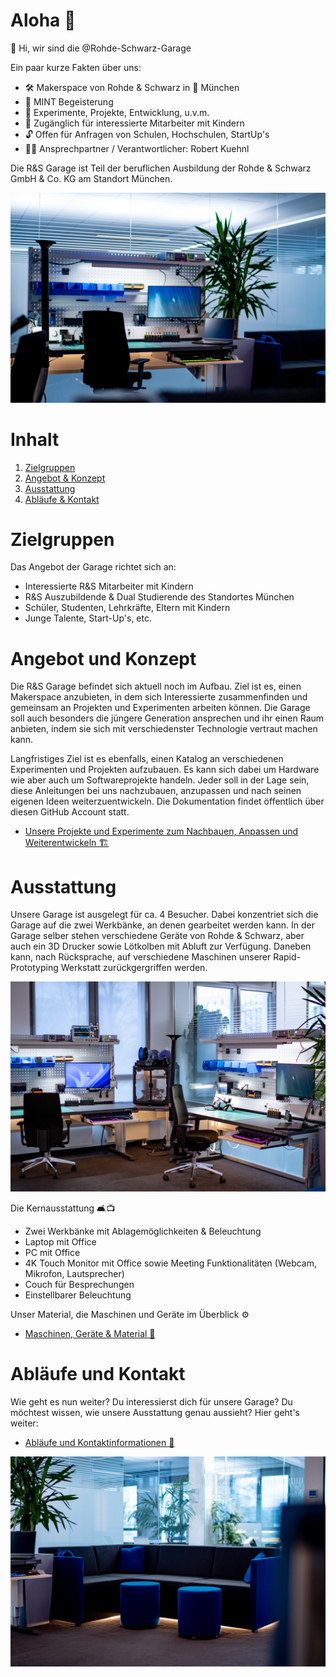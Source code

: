 # Aloha 🌺

👋 Hi, wir sind die @Rohde-Schwarz-Garage

Ein paar kurze Fakten über uns:

- 🛠 Makerspace von Rohde & Schwarz in 📍 München
- 💖 MINT Begeisterung
- 🧪 Experimente, Projekte, Entwicklung, u.v.m.
- 🎫 Zugänglich für interessierte Mitarbeiter mit Kindern
- 🔓 Offen für Anfragen von Schulen, Hochschulen, StartUp's
- 🦹‍♂️ Ansprechpartner / Verantwortlicher: Robert Kuehnl

<!---
rohde-schwarz-garage/rohde-schwarz-garage is a ✨ special ✨ repository because its `README.md` (this file) appears on your GitHub profile.
You can click the Preview link to take a look at your changes.
--->

Die R&S Garage ist Teil der beruflichen Ausbildung der Rohde & Schwarz GmbH & Co. KG am Standort München.

![Titelbild](https://github.com/Rohde-Schwarz-Garage/.github/blob/main/ressources/pictures/Garage_10.png?raw=true)

# Inhalt

1. [Zielgruppen](#Zielgruppen)
2. [Angebot & Konzept](#Angebot-und-Konzept)
3. [Ausstattung](#Ausstattung)
4. [Abläufe & Kontakt](#Abläufe-und-Kontakt)

# Zielgruppen

Das Angebot der Garage richtet sich an:

- Interessierte R&S Mitarbeiter mit Kindern
- R&S Auszubildende & Dual Studierende des Standortes München
- Schüler, Studenten, Lehrkräfte, Eltern mit Kindern
- Junge Talente, Start-Up's, etc.

# Angebot und Konzept

Die R&S Garage befindet sich aktuell noch im Aufbau. Ziel ist es, einen Makerspace anzubieten, in dem sich Interessierte zusammenfinden und gemeinsam an Projekten und Experimenten arbeiten können. Die Garage  soll auch besonders die jüngere Generation ansprechen und ihr einen Raum anbieten, indem sie sich mit  verschiedenster Technologie vertraut machen kann.

Langfristiges Ziel ist es ebenfalls, einen Katalog an verschiedenen Experimenten und Projekten aufzubauen. Es kann sich dabei um Hardware wie aber auch um Softwareprojekte handeln. Jeder soll in der Lage sein, diese Anleitungen bei uns nachzubauen, anzupassen und nach seinen eigenen Ideen weiterzuentwickeln. Die Dokumentation findet öffentlich über diesen GitHub Account statt.

- [Unsere Projekte und Experimente zum Nachbauen, Anpassen und Weiterentwickeln 🏗️](/documentation/03_projekte_und_experimente.md)

# Ausstattung

Unsere Garage ist ausgelegt für ca. 4 Besucher. Dabei konzentriet sich die Garage auf die zwei Werkbänke, an denen gearbeitet werden kann. In der Garage selber stehen verschiedene Geräte von Rohde & Schwarz, aber auch ein 3D Drucker sowie Lötkolben mit Abluft zur Verfügung. Daneben kann, nach Rücksprache, auf verschiedene Maschinen unserer Rapid-Prototyping Werkstatt zurückgergriffen werden.

![Austattung](https://github.com/Rohde-Schwarz-Garage/.github/blob/main/ressources/pictures/Garage_03.png?raw=true)

Die Kernausstattung 🛋️📺

- Zwei Werkbänke mit Ablagemöglichkeiten & Beleuchtung
- Laptop mit Office
- PC mit Office
- 4K Touch Monitor mit Office sowie Meeting Funktionalitäten (Webcam, Mikrofon, Lautsprecher)
- Couch für Besprechungen
- Einstellbarer Beleuchtung

Unser Material, die Maschinen und Geräte im Überblick ⚙️

- [Maschinen, Geräte & Material 🤖](/documentation/02_maschinen_geräte_material.md)

# Abläufe und Kontakt

Wie geht es nun weiter? Du interessierst dich für unsere Garage? Du möchtest wissen, wie unsere Ausstattung genau aussieht? Hier geht's weiter:

- [Abläufe und Kontaktinformationen 📯](/documentation/01_abläufe_und_kontakt.md)

![Titelbild](https://github.com/Rohde-Schwarz-Garage/.github/blob/main/ressources/pictures/Garage_09.png?raw=true)
